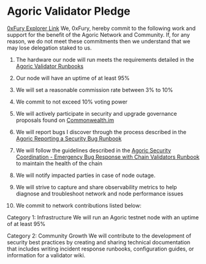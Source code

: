 # Agoric Validator Pledge
[0xFury Explorer Link](https://main.explorer.agoric.net/validator/agoricvaloper1ahd5z754dkgqxuc5fcwd2s5tatmpurhsdeqes2)
We, 0xFury, hereby commit to the following work and support for the benefit of the Agoric Network and Community. If, for any reason, we do not meet these commitments then we understand that we may lose delegation staked to us.

1. The hardware our node will run meets the requirements detailed in the [Agoric Validator Runbooks](https://github.com/Agoric/agoric-sdk/wiki/Runbook%...)

2. Our node will have an uptime of at least 95%

3. We will set a reasonable commission rate between 3% to 10%

4. We commit to not exceed 10% voting power

5. We will actively participate in security and upgrade governance proposals found on [Commonwealth.im](https://commonwealth.im/agoric)

6. We will report bugs I discover through the process described in the [Agoric Reporting a Security Bug Runbook](https://github.com/Agoric/agoric-sdk/wiki/Runbook%...)

7. We will follow the guidelines described in the [Agoric Security Coordination - Emergency Bug Response with Chain Validators Runbook](https://github.com/Agoric/agoric-sdk/wiki/Runbook%...) to maintain the health of the chain

8. We will notify impacted parties in case of node outage.

9. We will strive to capture and share observability metrics to help diagnose and troubleshoot network and node performance issues

10. We commit to network contributions listed below:

Category 1: Infrastructure
We will run an Agoric testnet node with an uptime of at least 95%

Category 2: Community Growth
We will contribute to the development of security best practices by creating and sharing technical documentation that includes writing incident response runbooks, configuration guides, or information for a validator wiki. ‌
